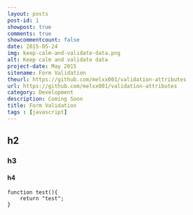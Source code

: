 ```yaml
---
layout: posts
post-id: 1
showpost: true
comments: true
showcommentcount: false
date: 2015-05-24
img: keep-calm-and-validate-data.png
alt: Keep calm and validate data
project-date: May 2015
sitename: Form Validation
theurl: https://github.com/melxx001/validation-attributes
url: https://github.com/melxx001/validation-attributes
category: Development
description: Coming Soon
title: Form Validation
tags : [javascript]
---
```


## h2

### h3

#### h4

```
function test(){
	return "test";
}
```